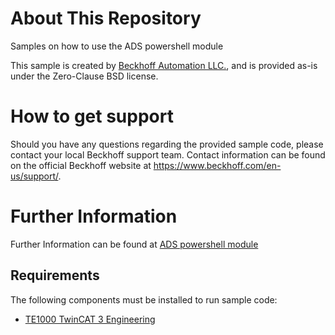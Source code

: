 # About This Repository
Samples on how to use the ADS powershell module

This sample is created by [Beckhoff Automation LLC.](https://www.beckhoff.com/en-us/), and is provided as-is under the Zero-Clause BSD license.

# How to get support

Should you have any questions regarding the provided sample code, please contact your local Beckhoff support team. Contact information can be found on the official Beckhoff website at https://www.beckhoff.com/en-us/support/.

# Further Information 
Further Information can be found at [ ADS powershell module](https://infosys.beckhoff.com/content/1033/tc3_ads_ps_tcxaemgmt/3972231819.html?id=8731138690123386389)

## Requirements

The following components must be installed to run sample code:
- [TE1000 TwinCAT 3 Engineering](https://infosys.beckhoff.com/content/1033/tc3_ads_ps_tcxaemgmt/3972237579.html?id=5940566291305735419)
